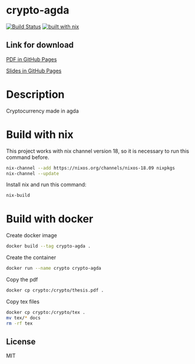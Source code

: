 # crypto-agda

[![Build Status](https://travis-ci.com/guilhermehas/crypto-agda.svg?branch=master)](https://travis-ci.com/guilhermehas/crypto-agda)
[![built with nix](https://builtwithnix.org/badge.svg)](https://builtwithnix.org)

## Link for download
[PDF in GitHub Pages](https://guilhermehas.github.io/crypto-agda/thesis.pdf)

[Slides in GitHub Pages](https://guilhermehas.github.io/crypto-agda/slides.pdf)

# Description
Cryptocurrency made in agda

# Build with nix
This project works with nix channel version 18, so it is necessary to run this command before.
```bash
nix-channel --add https://nixos.org/channels/nixos-18.09 nixpkgs
nix-channel --update
```

Install nix and run this command:
```bash
nix-build
```

# Build with docker
Create docker image
```bash
docker build --tag crypto-agda .
```

Create the container
```bash
docker run --name crypto crypto-agda
```

Copy the pdf
```bash
docker cp crypto:/crypto/thesis.pdf .
```

Copy tex files
```bash
docker cp crypto:/crypto/tex .
mv tex/* docs
rm -rf tex
```


License
----
MIT
